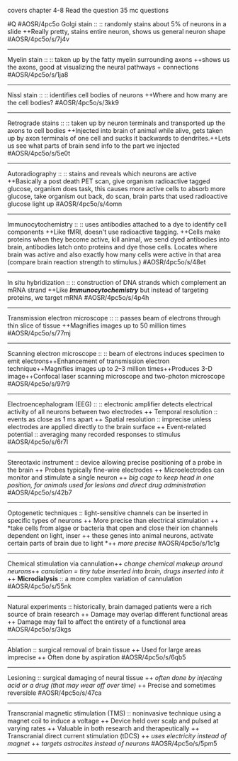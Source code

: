 covers chapter 4-8
Read the question
35 mc questions

#Q #AOSR/4pc5o
Golgi stain  ::  ::   randomly stains about 5% of neurons in a slide ++Really pretty, stains entire neuron, shows us general neuron shape #AOSR/4pc5o/s/7j4v
***
Myelin stain  ::  ::   taken up by the fatty myelin surrounding axons ++shows us the axons, good at visualizing the neural pathways + connections #AOSR/4pc5o/s/1ja8
***
Nissl stain  ::  ::   identifies cell bodies of neurons ++Where and how many are the cell bodies? #AOSR/4pc5o/s/3kk9
***
Retrograde stains  ::  ::   taken up by neuron terminals and transported up the axons to cell bodies ++Injected into brain of animal while alive, gets taken up by axon terminals of one cell and sucks it backwards to dendrites.++Lets us see what parts of brain send info to the part we injected #AOSR/4pc5o/s/5e0t
***
Autoradiography  ::  ::   stains and reveals which neurons are active ++Basically a post death PET scan, give organism radioactive tagged glucose, organism does task, this causes more active cells to absorb more glucose, take organism out back, do scan, brain parts that used radioactive glucose light up #AOSR/4pc5o/s/4omn
***
Immunocytochemistry  ::  ::   uses antibodies attached to a dye to identify cell components ++Like fMRI, doesn't use radioactive tagging. ++Cells make proteins when they become active, kill animal, we send dyed antibodies into brain, antibodies latch onto proteins and dye those cells. Locates where brain was active and also exactly how many cells were active in that area (compare brain reaction strength to stimulus.) #AOSR/4pc5o/s/48et
***
In situ hybridization  ::  ::   construction of DNA strands which complement an mRNA strand ++Like ***Immunocytochemistry*** but instead of targeting proteins, we target mRNA #AOSR/4pc5o/s/4p4h
*** 
Transmission electron microscope  ::  ::   passes beam of electrons through thin slice of tissue ++Magnifies images up to 50 million times #AOSR/4pc5o/s/77mj
***
Scanning electron microscope  ::  ::   beam of electrons induces specimen to emit electrons++Enhancement of transmission electron technique++Magnifies images up to 2–3 million times++Produces 3-D image++Confocal laser scanning microscope and two-photon microscope #AOSR/4pc5o/s/97r9
***
Electroencephalogram (EEG)  ::  ::  electronic amplifier detects electrical activity of all neurons between two electrodes ++ Temporal resolution ::  events as close as 1 ms apart ++ Spatial resolution ::  imprecise unless electrodes are applied directly to the brain surface ++ Event-related potential ::  averaging many recorded responses to stimulus #AOSR/4pc5o/s/6r7l
***
Stereotaxic instrument ::  device allowing precise positioning of a probe in the brain ++ Probes typically fine-wire electrodes ++ Microelectrodes can monitor and stimulate a single neuron ++ *big cage to keep head in one position, for animals used for lesions and direct drug administration* #AOSR/4pc5o/s/42b7
***
Optogenetic techniques ::  light-sensitive channels can be inserted in specific types of neurons ++ More precise than electrical stimulation ++ *take cells from algae or bacteria that open and close their ion channels dependent on light, inser ++ these genes into animal neurons, activate certain parts of brain due to light *++ *more precise* #AOSR/4pc5o/s/1c1g
***
Chemical stimulation via cannulation++ *change chemical makeup around neurons*++ *canulation = tiny tube inserted into brain, drugs inserted into it* ++ **Microdialysis** ::  a more complex variation of cannulation #AOSR/4pc5o/s/55nk
***
Natural experiments ::  historically, brain damaged patients were a rich source of brain research ++ Damage may overlap different functional areas ++ Damage may fail to affect the entirety of a functional area #AOSR/4pc5o/s/3kgs
***
Ablation ::  surgical removal of brain tissue ++ Used for large areas imprecise ++ Often done by aspiration #AOSR/4pc5o/s/6qb5
***
Lesioning ::  surgical damaging of neural tissue ++ *often done by injecting acid or a drug (that may wear off over time)* ++ Precise and sometimes reversible #AOSR/4pc5o/s/47ca
***
Transcranial magnetic stimulation (TMS) ::  noninvasive technique using a magnet coil to induce a voltage ++ Device held over scalp and pulsed at varying rates ++ Valuable in both research and therapeutically ++ Transcranial direct current stimulation (tDCS) ++ 	*uses electricity instead of magnet* ++ 	*targets astrocites instead of neurons* #AOSR/4pc5o/s/5pm5
***